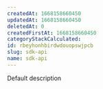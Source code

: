 ```yaml
---
createdAt: 1668158660450
updatedAt: 1668158660450
deletedAt: 0
createdFirstAt: 1668158660450
categoryStackCalculated: 
id: rbeyhonhbirdwdouopswjpcb
slug: sdk-api
name: sdk-api
---
```


Default description